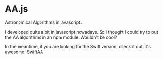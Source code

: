 # AA.js
Astronomical Algorithms in javascript...

I developed quite a bit in javascript nowadays. So I thought I could try to put the AA algorithms 
in an npm module. Wouldn't be cool?

In the meantime, if you are looking for the Swift version, check it out, it's awesome:
 [SwiftAA](https://github.com/onekiloparsec/SwiftAA)



